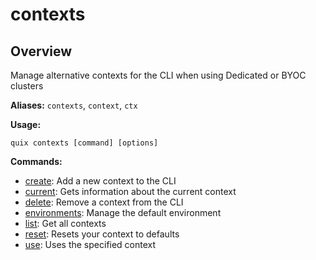 # contexts

## Overview

Manage alternative contexts for the CLI when using Dedicated or BYOC clusters

**Aliases:** `contexts`, `context`, `ctx`

**Usage:**

```
quix contexts [command] [options]
```

**Commands:**

- [create](create.md): Add a new context to the CLI
- [current](current.md): Gets information about the current context
- [delete](delete.md): Remove a context from the CLI
- [environments](environments/index.md): Manage the default environment
- [list](list.md): Get all contexts
- [reset](reset.md): Resets your context to defaults
- [use](use.md): Uses the specified context

